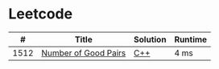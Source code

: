 # Leetcode

| # | Title | Solution | Runtime |
|---| ----- | -------- | ------- |
|1512|[ Number of Good Pairs](https://leetcode.com/problems/number-of-good-pairs/)|[C++](./solutions/1512.%20Number%20of%20Good%20Pairs.cpp)|4 ms|
